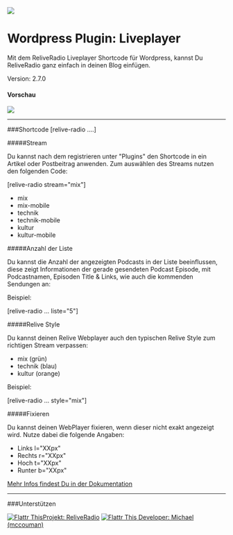 <img src="https://raw.githubusercontent.com/ReliveRadio/reliveradio-ressources/master/github-navi/nav-plugins.png">

Wordpress Plugin: Liveplayer
=======================================

Mit dem ReliveRadio Liveplayer Shortcode für Wordpress, kannst Du ReliveRadio ganz einfach in deinen Blog einfügen.

Version: 2.7.0

#### Vorschau

<img src="https://raw.github.com/ReliveRadio/reliveradio-wordpress-plugin_liveplayer/master/screenhot.png">


----

###Shortcode [relive-radio ....]

#####Stream

Du kannst nach dem registrieren unter "Plugins" den Shortcode in ein Artikel oder Postbeitrag anwenden. Zum auswählen des Streams nutzen den folgenden Code:

[relive-radio stream="mix"]

- mix
- mix-mobile
- technik
- technik-mobile
- kultur
- kultur-mobile


#####Anzahl der Liste

Du kannst die Anzahl der angezeigten Podcasts in der Liste beeinflussen,
diese zeigt Informationen der gerade gesendeten Podcast Episode, mit Podcastnamen,
Episoden Title & Links, wie auch die kommenden Sendungen an:

Beispiel:

[relive-radio ... liste="5"]

#####Relive Style

Du kannst deinen Relive Webplayer auch den typischen Relive Style zum richtigen Stream verpassen:

- mix (grün)
- technik (blau)
- kultur (orange)

Beispiel:

[relive-radio ... style="mix"]


#####Fixieren

Du kannst deinen WebPlayer fixieren, wenn dieser nicht exakt angezeigt wird. Nutze dabei die folgende Angaben:

- Links l="XXpx"
- Rechts r="XXpx"
- Hoch t="XXpx"
- Runter b="XXpx"


<a href="http://doc.wikibyte.org/ReliveRadio/PlugIns/Shortcode_Webplayer">Mehr Infos findest Du in der Dokumentation</a>



----



###Unterstützen
<!--Relive Radio-->
<a href="http://flattr.com/thing/973782/ReliveRadio-de-Podcasts-rund-um-die-Uhr">
<img src="https://raw.github.com/ReliveRadio/reliveradio-ressources/master/flattr/rr-flattr-buttons.jpg" 
alt="Flattr This" title="Flattr This" style="max-width:100%;">Projekt: ReliveRadio</a>  

<!--McCouman-->
<a href="https://flattr.com/profile/mccouman">
<img src="https://raw.github.com/ReliveRadio/reliveradio-ressources/master/flattr/rr-flattr-buttons.jpg" 
alt="Flattr This" title="Flattr This" style="max-width:100%;"> Developer: Michael (mccouman)</a> 
